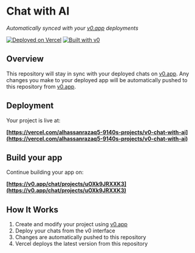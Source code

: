 # Chat with AI

*Automatically synced with your [v0.app](https://v0.app) deployments*

[![Deployed on Vercel](https://img.shields.io/badge/Deployed%20on-Vercel-black?style=for-the-badge&logo=vercel)](https://vercel.com/alhassanrazaq5-9140s-projects/v0-chat-with-ai)
[![Built with v0](https://img.shields.io/badge/Built%20with-v0.app-black?style=for-the-badge)](https://v0.app/chat/projects/uOXk9JRXXK3)

## Overview

This repository will stay in sync with your deployed chats on [v0.app](https://v0.app).
Any changes you make to your deployed app will be automatically pushed to this repository from [v0.app](https://v0.app).

## Deployment

Your project is live at:

**[https://vercel.com/alhassanrazaq5-9140s-projects/v0-chat-with-ai](https://vercel.com/alhassanrazaq5-9140s-projects/v0-chat-with-ai)**

## Build your app

Continue building your app on:

**[https://v0.app/chat/projects/uOXk9JRXXK3](https://v0.app/chat/projects/uOXk9JRXXK3)**

## How It Works

1. Create and modify your project using [v0.app](https://v0.app)
2. Deploy your chats from the v0 interface
3. Changes are automatically pushed to this repository
4. Vercel deploys the latest version from this repository
